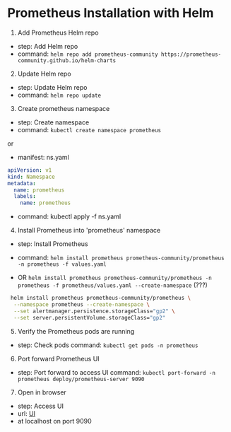 
# Prometheus Installation with Helm 



1) Add Prometheus Helm repo 
- step: Add Helm repo
- command: ```helm repo add prometheus-community https://prometheus-community.github.io/helm-charts```

2) Update Helm repo 
- step: Update Helm repo
 - command: ```helm repo update``` 

3) Create prometheus namespace 
- step: Create namespace
- command: ```kubectl create namespace prometheus``` 

or 

- manifest: ns.yaml 
```yaml
apiVersion: v1
kind: Namespace
metadata:
  name: prometheus
  labels:
    name: prometheus
```

- command: kubectl apply -f ns.yaml

4) Install Prometheus into 'prometheus' namespace 
- step: Install Prometheus
 - command: ```helm install prometheus prometheus-community/prometheus -n prometheus -f values.yaml```

 - OR ```helm install prometheus prometheus-community/prometheus -n prometheus -f prometheus/values.yaml --create-namespace``` (???)


```bash
 helm install prometheus prometheus-community/prometheus \
  --namespace prometheus --create-namespace \
  --set alertmanager.persistence.storageClass="gp2" \
  --set server.persistentVolume.storageClass="gp2"

  ```



5) Verify the Prometheus pods are running 
- step: Check pods
  command: ```kubectl get pods -n prometheus``` 

6) Port forward Prometheus UI 
- step: Port forward to access UI
  command: ```kubectl port-forward -n prometheus deploy/prometheus-server 9090``` 

7) Open in browser 
- step: Access UI
- url: [UI](http://localhost:9090)
- at localhost on port 9090

